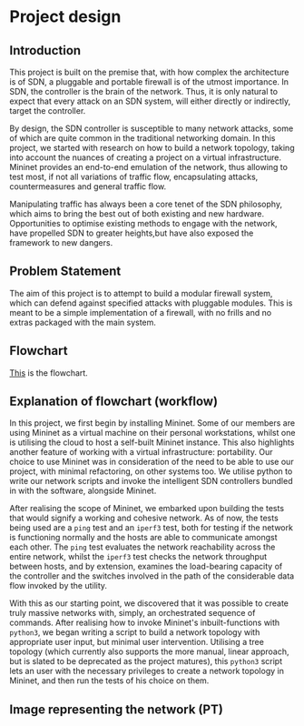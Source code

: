# Project design

## Introduction

This project is built on the premise that, with how complex the architecture is of SDN, a pluggable and portable firewall is of the utmost importance. In SDN, the controller is the brain of the network. Thus, it is only natural to expect that every attack on an SDN system, will either directly or indirectly, target the controller.

By design, the SDN controller is susceptible to many network attacks, some of which are quite common in the traditional networking domain. In this project, we started with research on how to build a network topology, taking into account the nuances of creating a project on a virtual infrastructure. Mininet provides an end-to-end emulation of the network, thus allowing to test most, if not all variations of traffic flow, encapsulating attacks, countermeasures and general traffic flow.

Manipulating traffic has always been a core tenet of the SDN philosophy, which aims to bring the best out of both existing and new hardware. Opportunities to optimise existing methods to engage with the network, have propelled SDN to greater heights,but have also exposed the framework to new dangers.

## Problem Statement

The aim of this project is to attempt to build a modular firewall system, which can defend against specified attacks with pluggable modules. This is meant to be a simple implementation of a firewall, with no frills and no extras packaged with the main system.

## Flowchart

[This](https://drive.google.com/file/d/1hick7KSNajuRe5CCO0T0U-Ac_CDb61qQ/view) is the flowchart.

## Explanation of flowchart (workflow)

In this project, we first begin by installing Mininet. Some of our members are using Mininet as a virtual machine on their personal workstations, whilst one is utilising the cloud to host a self-built Mininet instance. This also highlights another feature of working with a virtual infrastructure: portability. Our choice to use Mininet was in consideration of the need to be able to use our project, with minimal refactoring, on other systems too. We utilise python to write our network scripts and invoke the intelligent SDN controllers bundled in with the software, alongside Mininet.

After realising the scope of Mininet, we embarked upon building the tests that would signify a working and cohesive network. As of now, the tests being used are a `ping` test and an `iperf3` test, both for testing if the network is functioning normally and the hosts are able to communicate amongst each other. The `ping` test evaluates the network reachability across the entire network, whilst the `iperf3` test checks the network throughput between hosts, and by extension, examines the load-bearing capacity of the controller and the switches involved in the path of the considerable data flow invoked by the utility.

With this as our starting point, we discovered that it was possible to create truly massive networks with, simply, an orchestrated sequence of commands. After realising how to invoke Mininet's inbuilt-functions with `python3`, we began writing a script to build a network topology with appropriate user input, but minimal user intervention. Utilising a tree topology (which currently also supports the more manual, linear approach, but is slated to be deprecated as the project matures), this `python3` script lets an user with the necessary privileges to create a network topology in Mininet, and then run the tests of his choice on them.

## Image representing the network (PT)


